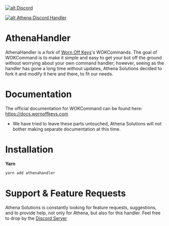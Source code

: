 <a href='https://discord.gg/VjW5F9wmQj' target='_blank'>![alt Discord](https://img.shields.io/discord/1261739648762515568?color=32a2a8&logo=discord&logoColor=white)</a>

<a href='https://nodei.co/npm/athenahandler/' target='_blank'>![alt Athena Discord Handler](https://nodei.co/npm/athenadiscord.png)</a>

# AthenaHandler
AthenaHandler is a fork of [Worn Off Keys](https://youtube.com/wornoffkeys)'s WOKCommands. The goal of WOKCommand is to make it simple and easy to get your bot off the ground without worrying about your own command handler; however, seeing as the handler has gone a long time without updates, Athena Solutions decided to fork it and modify it here and there, to fit our needs.

# Documentation

The official documentation for WOKCommand can be found here: https://docs.wornoffkeys.com
- We have tried to leave these parts untouched, Athena Solutions will not bother making separate documentation at this time.

# Installation

**Yarn**

```bash
yarn add athenahandler
```

# Support & Feature Requests

Athena Solutions is constantly looking for feature requests, suggestions, and to provide help, not only for Athena, but also for this handler. Feel free to drop by the [Discord Server](https://discord.gg/VjW5F9wmQj)
